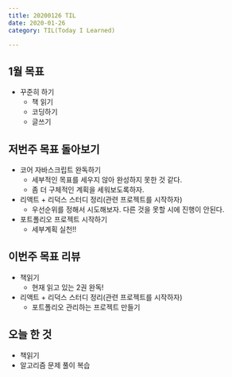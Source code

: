 ```yaml
---
title: 20200126 TIL
date: 2020-01-26
category: TIL(Today I Learned)

---
```


## 1월 목표

- 꾸준히 하기
  - 책 읽기
  - 코딩하기
  - 글쓰기

## 저번주 목표 돌아보기

- 코어 자바스크립트 완독하기
  - 세부적인 목표를 세우지 않아 완성하지 못한 것 같다.
  - 좀 더 구체적인 계획을 세워보도록하자.
- 리액트 + 리덕스 스터디 정리(관련 프로젝트를 시작하자)
  - 우선순위를 정해서 시도해보자. 다른 것을 못할 시에 진행이 안된다.
- 포트폴리오 프로젝트 시작하기
  - 세부계획 실천!!
  
## 이번주 목표 리뷰

- 책읽기
  - 현재 읽고 있는 2권 완독!
- 리액트 + 리덕스 스터디 정리(관련 프로젝트를 시작하자)
  - 포트폴리오 관리하는 프로젝트 만들기


## 오늘 한 것

- 책읽기
- 알고리즘 문제 풀이 복습